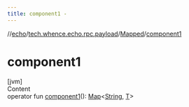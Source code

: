 ```yaml
---
title: component1 -
---
```

//[echo](../../index.md)/[tech.whence.echo.rpc.payload](../index.md)/[Mapped](index.md)/[component1](component1.md)



# component1  
[jvm]  
Content  
operator fun [component1](component1.md)(): [Map](https://kotlinlang.org/api/latest/jvm/stdlib/kotlin.collections/-map/index.html)<[String](https://kotlinlang.org/api/latest/jvm/stdlib/kotlin/-string/index.html), [T](index.md)>  



